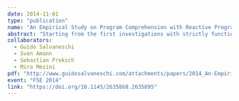 ```yaml
---
date: 2014-11-01
type: "publication"
name: "An Empirical Study on Program Comprehension with Reactive Programming"
abstract: "Starting from the first investigations with strictly functional languages, reactive programming has been proposed as THE programming paradigm for reactive applications. The advantages of designs based on this style over designs based on the Observer design pattern have been studied for a long time. Over the years, researchers have enriched reactive languages with more powerful abstractions, embedded these abstractions into mainstream languages – including object-oriented languages – and applied reactive programming to several domains, like GUIs, animations, Web applications, robotics, and sensor networks. However, an important assumption behind this line of research – that, beside other advantages, reactive programming makes a wide class of otherwise cumbersome applications more comprehensible – has never been evaluated. In this paper, we present the design and the results of the first empirical study that evaluates the effect of reactive programming on comprehensibility compared to the traditional object-oriented style with the Observer design pattern. Results confirm the conjecture that comprehensibility is enhanced by reactive programming. In the experiment, the reactive programming group significantly outperforms the other group."
collaborators:
  - Guido Salvaneschi
  - Sven Amann
  - Sebastian Proksch
  - Mira Mezini
pdf: "http://www.guidosalvaneschi.com/attachments/papers/2014_An-Empirical-Study-on-Program-Comprehension-with-Reactive-Programming_pdf.pdf"
event: "FSE 2014"
link: "https://doi.org/10.1145/2635868.2635895"
---
```

